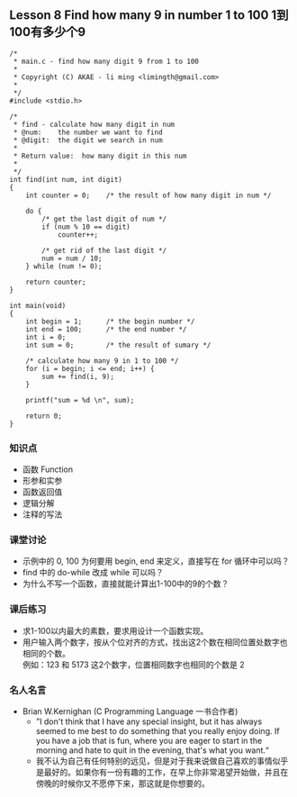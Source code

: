 ﻿## Lesson 8 Find how many 9 in number 1 to 100 1到100有多少个9
	/*
	 * main.c - find how many digit 9 from 1 to 100
	 *
	 * Copyright (C) AKAE - li ming <limingth@gmail.com>
	 * 
	 */
	#include <stdio.h>

	/*
	 * find - calculate how many digit in num
	 * @num:	the number we want to find
	 * @digit:	the digit we search in num
	 *
	 * Return value:  how many digit in this num
	 *
	 */
	int find(int num, int digit)
	{
		int counter = 0;	/* the result of how many digit in num */

		do {
			/* get the last digit of num */
			if (num % 10 == digit)
				counter++;

			/* get rid of the last digit */
			num = num / 10;
		} while (num != 0);

		return counter;
	}

	int main(void)
	{
		int begin = 1;		/* the begin number */
		int end = 100;		/* the end number */
		int i = 0;
		int sum = 0;		/* the result of sumary */

		/* calculate how many 9 in 1 to 100 */
		for (i = begin; i <= end; i++) {
			sum += find(i, 9);
		}

		printf("sum = %d \n", sum);

		return 0;
	}
	
### 知识点
* 函数 Function
* 形参和实参
* 函数返回值
* 逻辑分解
* 注释的写法

### 课堂讨论
* 示例中的 0, 100 为何要用 begin, end 来定义，直接写在 for 循环中可以吗？
* find 中的 do-while 改成 while 可以吗？
* 为什么不写一个函数，直接就能计算出1-100中的9的个数？

### 课后练习
* 求1-100以内最大的素数，要求用设计一个函数实现。
* 用户输入两个数字，按从个位对齐的方式，找出这2个数在相同位置处数字也相同的个数。  
例如：123 和 5173 这2个数字，位置相同数字也相同的个数是 2

### 名人名言
* Brian W.Kernighan (C Programming Language 一书合作者) 
	- ”I don't think that I have any special insight, but it has always seemed to me best to do something that you really enjoy doing. If you have a job that is fun, where you are eager to start in the morning and hate to quit in the evening, that's what you want.“
	- 我不认为自己有任何特别的远见，但是对于我来说做自己喜欢的事情似乎是最好的。如果你有一份有趣的工作，在早上你非常渴望开始做，并且在傍晚的时候你又不愿停下来，那这就是你想要的。
	